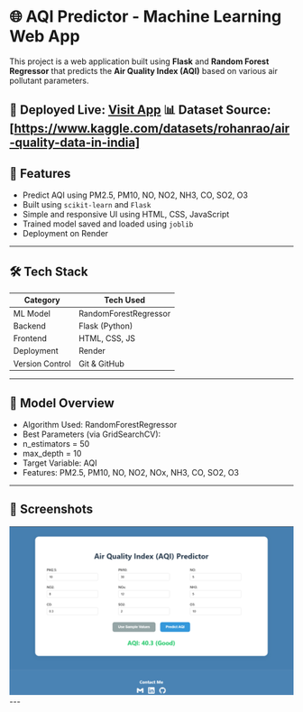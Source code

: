 # 🌐 AQI Predictor - Machine Learning Web App

This project is a web application built using **Flask** and **Random Forest Regressor** that predicts the **Air Quality Index (AQI)** based on various air pollutant parameters.

🚀 Deployed Live: [Visit App](https://aqi-predictor-pqmh.onrender.com)
📊 Dataset Source: [https://www.kaggle.com/datasets/rohanrao/air-quality-data-in-india]
---

## 🧠 Features

- Predict AQI using PM2.5, PM10, NO, NO2, NH3, CO, SO2, O3
- Built using `scikit-learn` and `Flask`
- Simple and responsive UI using HTML, CSS, JavaScript
- Trained model saved and loaded using `joblib`
- Deployment on Render
---

## 🛠️ Tech Stack

| Category       | Tech Used            |
|----------------|----------------------|
| ML Model       | RandomForestRegressor |
| Backend        | Flask (Python)       |
| Frontend       | HTML, CSS, JS        |
| Deployment     | Render               |
| Version Control| Git & GitHub         |
---

## 🧪 Model Overview
- Algorithm Used: RandomForestRegressor
- Best Parameters (via GridSearchCV):
- n_estimators = 50
- max_depth = 10
- Target Variable: AQI
- Features: PM2.5, PM10, NO, NO2, NOx, NH3, CO, SO2, O3
---

## 📸 Screenshots
<img src="home.png" width="800"/>
---
